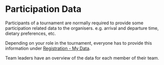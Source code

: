 
# Participation Data

Participants of a tournament are normally required to provide some participation related data to the organisers. e.g. arrival and departure time, dietary preferences, etc.

Depending on your role in the tournament, everyone has to provide this information under [Registration - My Data](https://cc.iypt.org/registration/data).

Team leaders have an overview of the data for each member of their team.
